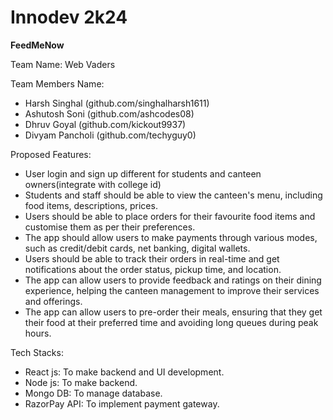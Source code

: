 # Innodev 2k24
**FeedMeNow**

Team Name: Web Vaders

Team Members Name:
- Harsh Singhal (github.com/singhalharsh1611)
- Ashutosh Soni (github.com/ashcodes08)
- Dhruv Goyal (github.com/kickout9937)
- Divyam Pancholi (github.com/techyguy0)

Proposed Features:
- User login and sign up different for students and canteen owners(integrate with college id)
- Students and staff should be able to view the canteen's menu, including food items, descriptions, prices.
- Users should be able to place orders for their favourite food items and customise them as per their preferences.
- The app should allow users to make payments through various modes, such as credit/debit cards, net banking, digital wallets.
- Users should be able to track their orders in real-time and get notifications about the order status, pickup time, and location.
- The app can allow users to provide feedback and ratings on their dining experience, helping the canteen management to improve their services and offerings.
- The app can allow users to pre-order their meals, ensuring that they get their food at their preferred time and avoiding long queues during peak hours.

Tech Stacks:
- React js: To make backend and UI development.
- Node js: To make backend.
- Mongo DB: To manage database.
- RazorPay API: To implement payment gateway.
